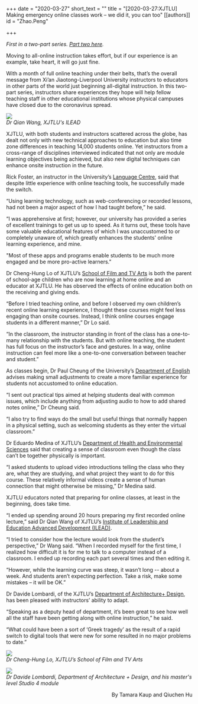 +++
date = "2020-03-27"
short_text = ""
title = "[2020-03-27:XJTLU] Making emergency online classes work – we did it, you can too"
[[authors]]
    id = "Zhao.Peng"

+++

<p><i>First in a two-part series. <a href="https://www.xjtlu.edu.cn/en/news/2020/03/adventures-in-temporary-online-instruction-whats-worked-at-xjtlu">Part two here</a>.</i><br></p><p>Moving to all-online instruction takes effort, but if our experience is an example, take heart, it will go just fine.</p><p>With a month of full online teaching under their belts, that’s the overall message from Xi’an Jiaotong-Liverpool University instructors to educators in other parts of the world just beginning all-digital instruction. In this two-part series, instructors share experiences they hope will help fellow teaching staff in other educational institutions whose physical campuses have closed due to the coronavirus spread.<br></p><p><i><img src="https://www.xjtlu.edu.cn/en/assets/images/news/2020/03/DrQianWang_use.png"><br><i><i>Dr Qian Wang, XJTLU's ILEAD</i></i></i></p><p>XJTLU, with both students and instructors scattered across the globe, has dealt not only with new technical approaches to education but also time zone differences in teaching 14,000 students online.   Yet instructors from a cross-range of disciplines interviewed indicated that not only are module learning objectives being achieved, but also new digital techniques can enhance onsite instruction in the future.</p><p>Rick Foster, an instructor in the University’s <a href="study/departments/academic-departments/language-centre/">Language Centre</a>, said that despite little experience with online teaching tools, he successfully made the switch.<br></p><p>“Using learning technology, such as web-conferencing or recorded lessons, had not been a major aspect of how I had taught before,” he said.</p><p>“I was apprehensive at first; however, our university has provided a series of excellent trainings to get us up to speed. As it turns out, these tools have some valuable educational features of which I was unaccustomed to or completely unaware of, which greatly enhances the students' online learning experience, and mine. </p><p>"Most of these apps and programs enable students to be much more engaged and be more pro-active learners."</p><p>Dr Cheng-Hung Lo of XJTLU’s <a href="study/departments/school-of-film-and-tv-arts/">School of Film and TV Arts</a> is both the parent of school-age children who are now learning at home online and an educator at XJTLU. He has observed the effects of online education both on the receiving and giving ends.</p><p>“Before I tried teaching online, and before I observed my own children’s recent online learning experience, I thought these courses might feel less engaging than onsite courses. Instead, I think online courses engage students in a different manner,” Dr Lo said.<br></p><p>“In the classroom, the instructor standing in front of the class has a one-to-many relationship with the students. But with online teaching, the student has full focus on the instructor’s face and gestures.  In a way, online instruction can feel more like a one-to-one conversation between teacher and student.”</p><p>As classes begin, Dr Paul Cheung of the University’s <a href="study/departments/academic-departments/english/">Department of English</a> advises making small adjustments to create a more familiar experience for students not accustomed to online education.<br></p><p>“I sent out practical tips aimed at helping students deal with common issues, which include anything from adjusting audio to how to add shared notes online,” Dr Cheung said.</p><p>“I also try to find ways do the small but useful things that normally happen in a physical setting, such as welcoming students as they enter the virtual classroom.”</p><p>Dr Eduardo Medina of XJTLU’s <a href="study/departments/academic-departments/health-and-environmental-sciences/">Department of Health and Environmental Sciences</a> said that creating a sense of classroom even though the class can’t be together physically is important.<br></p><p>“I asked students to upload video introductions telling the class who they are, what they are studying, and what project they want to do for this course.  These relatively informal videos create a sense of human connection that might otherwise be missing,” Dr Medina said.</p><p>XJTLU educators noted that preparing for online classes, at least in the beginning, does take time.<br></p><p>“I ended up spending around 20 hours preparing my first recorded online lecture,” said Dr Qian Wang of XJTLU’s <a href="study/departments/institute-of-leadership-and-education-advanced-development/">Institute of Leadership and Education Advanced Development (ILEAD)</a>.</p><p>“I tried to consider how the lecture would look from the student’s perspective,” Dr Wang said. “When I recorded myself for the first time, I realized how difficult it is for me to talk to a computer instead of a classroom. I ended up recording each part several times and then editing it. <br></p><p>“However, while the learning curve was steep, it wasn’t long -- about a week.  And students aren’t expecting perfection. Take a risk, make some mistakes – it will be OK.” </p><p>Dr Davide Lombardi, of the XJTLU’s <a href="study/departments/academic-departments/architecture-old/">Department of Architecture</a><a href="study/departments/academic-departments/industrial-design/">+ Design</a>, has been pleased with instructors’ ability to adapt.<br></p><p>“Speaking as a deputy head of department, it’s been great to see how well all the staff have been getting along with online instruction,” he said.<br></p><p>“What could have been a sort of ‘Greek tragedy’ as the result of a rapid switch to digital tools that were new for some resulted in no major problems to date.”<br></p><p><img src="https://www.xjtlu.edu.cn/en/assets/images/news/2020/03/Dr_Cheng-Hung_Lo_Use.jpg"><br><i>Dr Cheng-Hung Lo, XJTLU’s School of Film and TV Arts</i></p><p><img src="https://www.xjtlu.edu.cn/en/assets/images/news/2020/03/LombardiClass.jpg"><br><i>Dr Davide Lombardi, Department of Architecture + Design, and his master's level Studio 4 module</i></p><p><span></span></p><p style="text-align: right;">By Tamara Kaup and Qiuchen Hu</p>			

